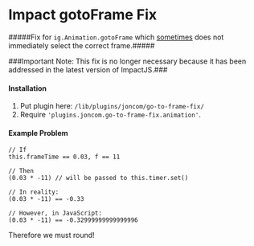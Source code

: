 Impact gotoFrame Fix
==========

#####Fix for `ig.Animation.gotoFrame` which [sometimes](http://impactjs.com/forums/help/ig-animation-is-skipping-certain-frames) does not immediately select the correct frame.#####

###Important Note: This fix is no longer necessary because it has been addressed in the latest version of ImpactJS.###

#### Installation ####
1. Put plugin here: `/lib/plugins/joncom/go-to-frame-fix/`
2. Require `'plugins.joncom.go-to-frame-fix.animation'`.

#### Example Problem ####

```
// If
this.frameTime == 0.03, f == 11

// Then
(0.03 * -11) // will be passed to this.timer.set()

// In reality:
(0.03 * -11) == -0.33

// However, in JavaScript:
(0.03 * -11) == -0.32999999999999996
```
Therefore we must round!